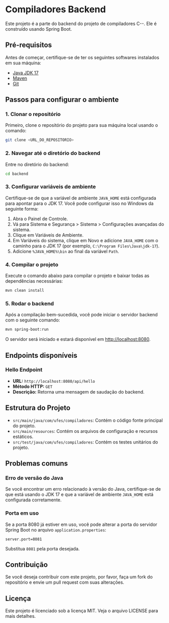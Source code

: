 # Compiladores Backend

Este projeto é a parte do backend do projeto de compiladores C--. Ele é construído usando Spring Boot.

## Pré-requisitos

Antes de começar, certifique-se de ter os seguintes softwares instalados em sua máquina:

- [Java JDK 17](https://www.oracle.com/java/technologies/javase-jdk17-downloads.html)
- [Maven](https://maven.apache.org/install.html)
- [Git](https://git-scm.com/downloads)

## Passos para configurar o ambiente

### 1. Clonar o repositório

Primeiro, clone o repositório do projeto para sua máquina local usando o comando:

```sh
git clone <URL_DO_REPOSITORIO>
```

### 2. Navegar até o diretório do backend

Entre no diretório do backend:

```sh
cd backend
```

### 3. Configurar variáveis de ambiente

Certifique-se de que a variável de ambiente `JAVA_HOME` está configurada para apontar para o JDK 17. Você pode configurar isso no Windows da seguinte forma:

1. Abra o Painel de Controle.
2. Vá para Sistema e Segurança > Sistema > Configurações avançadas do sistema.
3. Clique em Variáveis de Ambiente.
4. Em Variáveis do sistema, clique em Novo e adicione `JAVA_HOME` com o caminho para o JDK 17 (por exemplo, `C:\Program Files\Java\jdk-17`).
5. Adicione `%JAVA_HOME%\bin` ao final da variável `Path`.

### 4. Compilar o projeto

Execute o comando abaixo para compilar o projeto e baixar todas as dependências necessárias:

```sh
mvn clean install
```

### 5. Rodar o backend

Após a compilação bem-sucedida, você pode iniciar o servidor backend com o seguinte comando:

```sh
mvn spring-boot:run
```

O servidor será iniciado e estará disponível em [http://localhost:8080](http://localhost:8080).

## Endpoints disponíveis

### Hello Endpoint

- **URL:** `http://localhost:8080/api/hello`
- **Método HTTP:** `GET`
- **Descrição:** Retorna uma mensagem de saudação do backend.

## Estrutura do Projeto

- `src/main/java/com/ufes/compiladores`: Contém o código fonte principal do projeto.
- `src/main/resources`: Contém os arquivos de configuração e recursos estáticos.
- `src/test/java/com/ufes/compiladores`: Contém os testes unitários do projeto.

## Problemas comuns

### Erro de versão do Java

Se você encontrar um erro relacionado à versão do Java, certifique-se de que está usando o JDK 17 e que a variável de ambiente `JAVA_HOME` está configurada corretamente.

### Porta em uso

Se a porta 8080 já estiver em uso, você pode alterar a porta do servidor Spring Boot no arquivo `application.properties`:

```properties
server.port=8081
```

Substitua `8081` pela porta desejada.

## Contribuição

Se você deseja contribuir com este projeto, por favor, faça um fork do repositório e envie um pull request com suas alterações.

## Licença

Este projeto é licenciado sob a licença MIT. Veja o arquivo LICENSE para mais detalhes.
